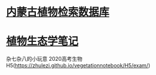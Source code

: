 # [内蒙古植物检索数据库](https://zhulezi.github.io/vegetationnotebook/search/search.html)
# [植物生态学笔记](https://zhulezi.github.io/vegetationnotebook/lebook)
杂七杂八的小玩意
2020高考生物H5(https://zhulezi.github.io/vegetationnotebook/H5/exam/)
